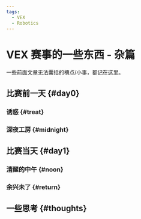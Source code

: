 ```yaml
---
tags:
  - VEX
  - Robotics
---
```


# VEX 赛事的一些东西 - 杂篇

一些前面文章无法囊括的槽点/小事，都记在这里。

## 比赛前一天 {#day0}

### 诱惑 {#treat}

### 深夜工房 {#midnight}

## 比赛当天 {#day1}

### 清醒的中午 {#noon}

### 余兴未了 {#return}

## 一些思考 {#thoughts}
